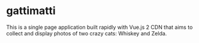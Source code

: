 # gattimatti
This is a single page application built rapidly with Vue.js 2 CDN that aims to collect and display photos of two crazy cats: Whiskey and Zelda.
